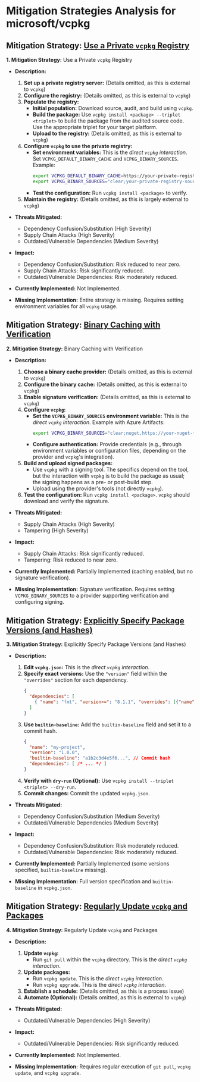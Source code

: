 # Mitigation Strategies Analysis for microsoft/vcpkg

## Mitigation Strategy: [Use a Private `vcpkg` Registry](./mitigation_strategies/use_a_private__vcpkg__registry.md)

**1. Mitigation Strategy:** Use a Private `vcpkg` Registry

*   **Description:**
    1.  **Set up a private registry server:** (Details omitted, as this is external to `vcpkg`)
    2.  **Configure the registry:** (Details omitted, as this is external to `vcpkg`)
    3.  **Populate the registry:**
        *   **Initial population:** Download source, audit, and build using `vcpkg`.
        *   **Build the package:** Use `vcpkg install <package> --triplet <triplet>` to build the package from the audited source code.  Use the appropriate triplet for your target platform.
        *   **Upload to the registry:** (Details omitted, as this is external to `vcpkg`)
    4.  **Configure `vcpkg` to use the private registry:**
        *   **Set environment variables:** This is the *direct `vcpkg` interaction*. Set `VCPKG_DEFAULT_BINARY_CACHE` and `VCPKG_BINARY_SOURCES`. Example:
            ```bash
            export VCPKG_DEFAULT_BINARY_CACHE=https://your-private-registry/vcpkg-cache
            export VCPKG_BINARY_SOURCES="clear;your-private-registry-source"
            ```
        *   **Test the configuration:** Run `vcpkg install <package>` to verify.
    5.  **Maintain the registry:** (Details omitted, as this is largely external to `vcpkg`)

*   **Threats Mitigated:**
    *   Dependency Confusion/Substitution (High Severity)
    *   Supply Chain Attacks (High Severity)
    *   Outdated/Vulnerable Dependencies (Medium Severity)

*   **Impact:**
    *   Dependency Confusion/Substitution: Risk reduced to near zero.
    *   Supply Chain Attacks: Risk significantly reduced.
    *   Outdated/Vulnerable Dependencies: Risk moderately reduced.

*   **Currently Implemented:** Not Implemented.

*   **Missing Implementation:** Entire strategy is missing. Requires setting environment variables for all `vcpkg` usage.

## Mitigation Strategy: [Binary Caching with Verification](./mitigation_strategies/binary_caching_with_verification.md)

**2. Mitigation Strategy:** Binary Caching with Verification

*   **Description:**
    1.  **Choose a binary cache provider:** (Details omitted, as this is external to `vcpkg`)
    2.  **Configure the binary cache:** (Details omitted, as this is external to `vcpkg`)
    3.  **Enable signature verification:** (Details omitted, as this is external to `vcpkg`)
    4.  **Configure `vcpkg`:**
        *   **Set the `VCPKG_BINARY_SOURCES` environment variable:** This is the *direct `vcpkg` interaction*. Example with Azure Artifacts:
            ```bash
            export VCPKG_BINARY_SOURCES="clear;nuget,https://your-nuget-feed/index.json,readwrite"
            ```
        *   **Configure authentication:** Provide credentials (e.g., through environment variables or configuration files, depending on the provider and `vcpkg`'s integration).
    5.  **Build and upload signed packages:**
        *   Use `vcpkg` with a signing tool. The specifics depend on the tool, but the interaction with `vcpkg` is to build the package as usual; the signing happens as a pre- or post-build step.
        *   Upload using the provider's tools (not directly `vcpkg`).
    6.  **Test the configuration:** Run `vcpkg install <package>`. `vcpkg` should download and verify the signature.

*   **Threats Mitigated:**
    *   Supply Chain Attacks (High Severity)
    *   Tampering (High Severity)

*   **Impact:**
    *   Supply Chain Attacks: Risk significantly reduced.
    *   Tampering: Risk reduced to near zero.

*   **Currently Implemented:** Partially Implemented (caching enabled, but no signature verification).

*   **Missing Implementation:** Signature verification. Requires setting `VCPKG_BINARY_SOURCES` to a provider supporting verification and configuring signing.

## Mitigation Strategy: [Explicitly Specify Package Versions (and Hashes)](./mitigation_strategies/explicitly_specify_package_versions__and_hashes_.md)

**3. Mitigation Strategy:** Explicitly Specify Package Versions (and Hashes)

*   **Description:**
    1.  **Edit `vcpkg.json`:** This is the *direct `vcpkg` interaction*.
    2.  **Specify exact versions:** Use the `"version"` field within the `"overrides"` section for each dependency.
        ```json
        {
          "dependencies": [
            { "name": "fmt", "version>=": "8.1.1", "overrides": [{"name": "fmt", "version": "8.1.1"}] }
          ]
        }
        ```
    3.  **Use `builtin-baseline`:** Add the `builtin-baseline` field and set it to a commit hash.
        ```json
        {
          "name": "my-project",
          "version": "1.0.0",
          "builtin-baseline": "a1b2c3d4e5f6...", // Commit hash
          "dependencies": [ /* ... */ ]
        }
        ```
    4.  **Verify with `dry-run` (Optional):** Use `vcpkg install --triplet <triplet> --dry-run`.
    5.  **Commit changes:** Commit the updated `vcpkg.json`.

*   **Threats Mitigated:**
    *   Dependency Confusion/Substitution (Medium Severity)
    *   Outdated/Vulnerable Dependencies (Medium Severity)

*   **Impact:**
    *   Dependency Confusion/Substitution: Risk moderately reduced.
    *   Outdated/Vulnerable Dependencies: Risk moderately reduced.

*   **Currently Implemented:** Partially Implemented (some versions specified, `builtin-baseline` missing).

*   **Missing Implementation:**  Full version specification and `builtin-baseline` in `vcpkg.json`.

## Mitigation Strategy: [Regularly Update `vcpkg` and Packages](./mitigation_strategies/regularly_update__vcpkg__and_packages.md)

**4. Mitigation Strategy:** Regularly Update `vcpkg` and Packages

*   **Description:**
    1.  **Update `vcpkg`:**
        *   Run `git pull` within the `vcpkg` directory. This is the *direct `vcpkg` interaction*.
    2.  **Update packages:**
        *   Run `vcpkg update`. This is the *direct `vcpkg` interaction*.
        *   Run `vcpkg upgrade`. This is the *direct `vcpkg` interaction*.
    3.  **Establish a schedule:** (Details omitted, as this is a process issue)
    4.  **Automate (Optional):** (Details omitted, as this is external to `vcpkg`)

*   **Threats Mitigated:**
    *   Outdated/Vulnerable Dependencies (High Severity)

*   **Impact:**
    *   Outdated/Vulnerable Dependencies: Risk significantly reduced.

*   **Currently Implemented:** Not Implemented.

*   **Missing Implementation:** Requires regular execution of `git pull`, `vcpkg update`, and `vcpkg upgrade`.

